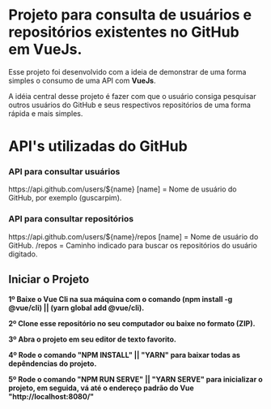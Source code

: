 # Projeto para consulta de usuários e repositórios existentes no GitHub em VueJs.

<p>Esse projeto foi desenvolvido com a ideia de demonstrar de uma forma simples o consumo de uma API com <b>VueJs</b>.</p>
<p>A idéia central desse projeto é fazer com que o usuário consiga pesquisar outros usuários do GitHub e seus respectivos repositórios de uma forma rápida e mais simples.</p>

# API's utilizadas do GitHub
<h3>API para consultar usuários</h3>
https://api.github.com/users/${name}
[name] = Nome de usuário do GitHub, por exemplo (guscarpim).

<h3>API para consultar repositórios</h3>
https://api.github.com/users/${name}/repos
[name] = Nome de usuário do GitHub.
/repos = Caminho indicado para buscar os repositórios do usuário digitado.

## Iniciar o Projeto

<p><b>1º Baixe o Vue Cli na sua máquina com o comando (npm install -g @vue/cli) || (yarn global add @vue/cli).</b></p>

<p><b>2º Clone esse repositório no seu computador ou baixe no formato (ZIP).</b></p>

<p><b>3º Abra o projeto em seu editor de texto favorito.</b></p>

<p><b>4º Rode o comando "NPM INSTALL" || "YARN" para baixar todas as depêndencias do projeto.</b></p>

<p><b>5º Rode o comando "NPM RUN SERVE" || "YARN SERVE" para inicializar o projeto, em seguida, vá até o endereço padrão do Vue "http://localhost:8080/"</b></p>
